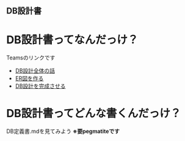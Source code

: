 ## DB設計書
# DB設計書ってなんだっけ？
Teamsのリンクです
* [DB設計全体の話](https://asojukustudent.sharepoint.com/sites/SD2DEF_abcc21/DocLib/%E3%82%B7%E3%82%B9%E3%83%86%E3%83%A0%E8%A8%AD%E8%A8%88%E7%AC%AC22%E5%9B%9E%EF%BC%88DB%E8%A8%AD%E8%A8%881%EF%BC%89.ppsx)
* [ER図を作る](https://web.microsoftstream.com/video/3283e8cb-ebe3-46e5-a043-95149516bc7d)
* [DB設計を完成させる](https://asojukustudent.sharepoint.com/sites/SD2DEF_abcc21/DocLib/%E3%82%B7%E3%82%B9%E3%83%86%E3%83%A0%E8%A8%AD%E8%A8%88%E7%AC%AC24%E5%9B%9E%EF%BC%88DB%E8%A8%AD%E8%A8%882%EF%BC%89.ppsx)

# DB設計書ってどんな書くんだっけ？
DB定義書.mdを見てみよう
**※要pegmatiteです**
